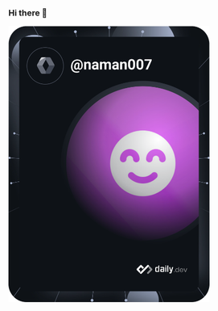 ### Hi there 👋

<a href="https://app.daily.dev/naman007"><img src="https://github.com/Sodium-Man/Sodium-Man/blob/main/devcard.svg" width="400" alt="NamaN's Dev Card"/></a>

